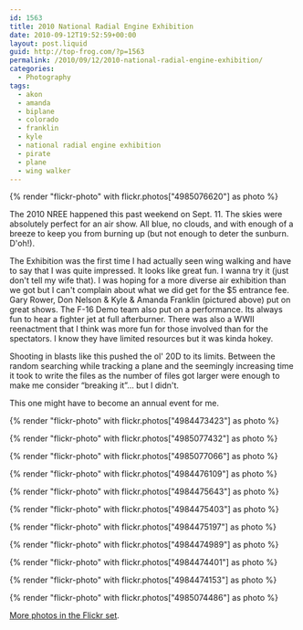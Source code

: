 ```yaml
---
id: 1563
title: 2010 National Radial Engine Exhibition
date: 2010-09-12T19:52:59+00:00
layout: post.liquid
guid: http://top-frog.com/?p=1563
permalink: /2010/09/12/2010-national-radial-engine-exhibition/
categories:
  - Photography
tags:
  - akon
  - amanda
  - biplane
  - colorado
  - franklin
  - kyle
  - national radial engine exhibition
  - pirate
  - plane
  - wing walker
---
```

{% render "flickr-photo" with flickr.photos["4985076620"] as photo %}

The 2010 NREE happened this past weekend on Sept. 11. The skies were absolutely perfect for an air show. All blue, no clouds, and with enough of a breeze to keep you from burning up (but not enough to deter the sunburn. D'oh!).

The Exhibition was the first time I had actually seen wing walking and have to say that I was quite impressed. It looks like great fun. I wanna try it (just don't tell my wife that). I was hoping for a more diverse air exhibition than we got but I can't complain about what we did get for the $5 entrance fee. Gary Rower, Don Nelson & Kyle & Amanda Franklin (pictured above) put on great shows. The F-16 Demo team also put on a performance. Its always fun to hear a fighter jet at full afterburner. There was also a WWII reenactment that I think was more fun for those involved than for the spectators. I know they have limited resources but it was kinda hokey.



Shooting in blasts like this pushed the ol' 20D to its limits. Between the random searching while tracking a plane and the seemingly increasing time it took to write the files as the number of files got larger were enough to make me consider &#8220;breaking it&#8221;… but I didn't.

This one might have to become an annual event for me.

{% render "flickr-photo" with flickr.photos["4984473423"] as photo %}

{% render "flickr-photo" with flickr.photos["4985077432"] as photo %}

{% render "flickr-photo" with flickr.photos["4985077066"] as photo %}

{% render "flickr-photo" with flickr.photos["4984476109"] as photo %}

{% render "flickr-photo" with flickr.photos["4984475643"] as photo %}

{% render "flickr-photo" with flickr.photos["4984475403"] as photo %}

{% render "flickr-photo" with flickr.photos["4984475197"] as photo %}

{% render "flickr-photo" with flickr.photos["4984474989"] as photo %}

{% render "flickr-photo" with flickr.photos["4984474401"] as photo %}

{% render "flickr-photo" with flickr.photos["4984474153"] as photo %}

{% render "flickr-photo" with flickr.photos["4985074486"] as photo %}
    
<a href="http://www.flickr.com/photos/tehgipster/sets/72157624819003961/with/4984473423/">More photos in the Flickr set</a>.

